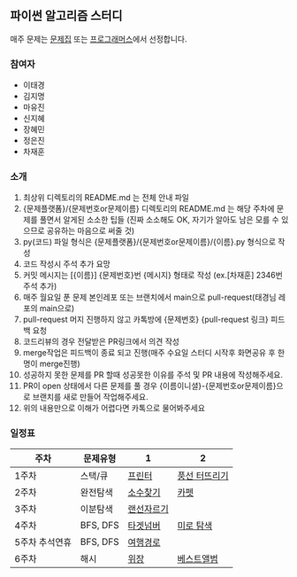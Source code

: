 ## 파이썬 알고리즘 스터디

매주 문제는 [문제집](https://github.com/tony9402/baekjoon) 또는 [프로그래머스](https://programmers.co.kr/learn/challenges)에서 선정합니다.

### 참여자

- 이태경
- 김지명
- 마유진
- 신지혜
- 장혜민
- 정은진
- 차재훈
 
### 소개

1. 최상위 디렉토리의 README.md 는 전체 안내 파일
2. {문제플랫폼}/{문제번호or문제이름} 디렉토리의 README.md 는 해당 주차에 문제를 풀면서 알게된 소소한 팁들 (진짜 소소해도 OK, 자기가 알아도 남은 모를 수 있으므로 공유하는 마음으로 써줄 것)
3. py(코드) 파일 형식은 {문제플랫폼}/{문제번호or문제이름}/{이름}.py 형식으로 작성
4. 코드 작성시 주석 추가 요망
5. 커밋 메시지는 [{이름}] {문제번호}번 {메시지} 형태로 작성 (ex.[차재훈] 2346번 주석 추가)
6. 매주 월요일 푼 문제 본인레포 또는 브랜치에서 main으로 pull-request(태경님 레포의 main으로)
7. pull-request 머지 진행하지 않고 카톡방에 {문제번호} {pull-request 링크} 피드백 요청
9. 코드리뷰의 경우 전달받은 PR링크에서 의견 작성
10. merge작업은 피드백이 종료 되고 진행(매주 수요일 스터디 시작후 화면공유 후 한명이 merge진행)
11. 성공하지 못한 문제를 PR 할때 성공못한 이유를 주석 및 PR 내용에 작성해주세요.
12. PR이 open 상태에서 다른 문제를 풀 경우 {이름이니셜}-{문제번호or문제이름}으로 브랜치를 새로 만들어 작업해주세요.
13. 위의 내용만으로 이해가 어렵다면 카톡으로 물어봐주세요

### 일정표

| 주차 | 문제유형 | 1 | 2 |
| ------ | ------ | ------ | ------ |
| 1주차 | 스택/큐 | [프린터](https://programmers.co.kr/learn/courses/30/lessons/42587) | [풍선 터뜨리기](https://www.acmicpc.net/problem/2346) |
| 2주차 | 완전탐색 | [소수찾기](https://programmers.co.kr/learn/courses/30/lessons/42839) | [카펫](https://programmers.co.kr/learn/courses/30/lessons/42842) |
| 3주차 | 이분탐색 | [랜선자르기](https://www.acmicpc.net/problem/1654) |  |
| 4주차 | BFS, DFS | [타겟넘버](https://programmers.co.kr/learn/courses/30/lessons/43165?language=python3) | [미로 탐색](https://www.acmicpc.net/problem/2178) |
| 5주차 추석연휴 | BFS, DFS | [여행경로](https://programmers.co.kr/learn/courses/30/lessons/43164) |  |
| 6주차 | 해시 | [위장](https://programmers.co.kr/learn/courses/30/parts/12077) | [베스트앨범](https://programmers.co.kr/learn/courses/30/lessons/42579) |